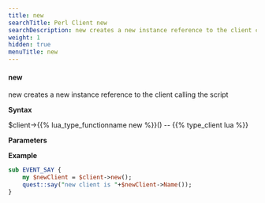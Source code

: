 ```yaml
---
title: new
searchTitle: Perl Client new
searchDescription: new creates a new instance reference to the client calling the script
weight: 1
hidden: true
menuTitle: new
---
```


#### new

new creates a new instance reference to the client calling the script

**Syntax**

$client->{{% lua_type_functionname new %}}() -- {{% type_client lua %}}

**Parameters**

**Example**

```perl
sub EVENT_SAY {
    my $newClient = $client->new();
    quest::say("new client is "+$newClient->Name());
}
```
